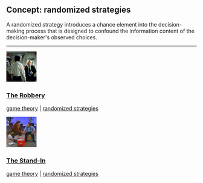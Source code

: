 ## Concept: randomized strategies

A randomized strategy introduces a chance element into the decision-making process that is designed to confound the information content of the decision-maker's observed choices.

<hr>
<div class="clip-listing">
<img src="media/icons/robbery2.jpg" alt="The Robbery icon">

### [The Robbery](../../clip/4/)

[game theory](/concept/game-theory/) | [randomized strategies](/concept/randomized-strategies/)
</div>

<div class="clip-listing">
<img src="media/icons/standin.jpg" alt="The Stand-In icon">

### [The Stand-In](../../clip/101/)

[game theory](/concept/game-theory/) | [randomized strategies](/concept/randomized-strategies/)
</div>

